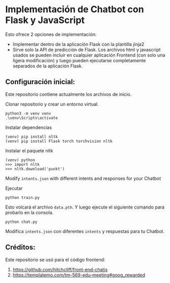 # Implementación de Chatbot con Flask y JavaScript


Esto ofrece 2 opciones de implementación:
- Implementar dentro de la aplicación Flask con la plantilla jinja2
- Sirve solo la API de predicción de Flask. Los archivos html y javascript usados ​​se pueden incluir en cualquier aplicación Frontend (con solo una ligera modificación) y luego pueden ejecutarse completamente separados de la aplicación Flask.

## Configuración inicial:
Este repositorio contiene actualmente los archivos de inicio.

Clonar repositorio y crear un entorno virtual.
```
python3 -m venv venv
.\venv\Scripts\activate
```
Instalar dependencias
```
(venv) pip install nltk
(venv) pip install Flask torch torchvision nltk
```
Instalar el paquete nltk
```
(venv) python
>>> import nltk
>>> nltk.download('punkt')
```
Modify `intents.json` with different intents and responses for your Chatbot

Ejecutar
```
python train.py
```
Esto volcará el archivo `data.pth`. Y luego ejecute el siguiente comando para probarlo en la consola.
```
python chat.py
```

Modifica `intents.json` con diferentes `intents`  y respuestas para tu Chatbot.


## Créditos:
Este repositorio se usó para el código frontend:
1. https://github.com/hitchcliff/front-end-chatjs
2. https://templatemo.com/tm-569-edu-meeting#goog_rewarded
